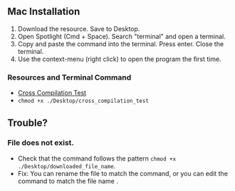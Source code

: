## Mac Installation

1. Download the resource. Save to Desktop.
2. Open Spotlight (Cmd + Space). Search "terminal" and open a terminal.
3. Copy and paste the command into the terminal. Press enter. Close the terminal.
4. Use the context-menu (right click) to open the program the first time.

### Resources and Terminal Command

- [Cross Compilation Test](https://github.com/jaydenwhite-us/epan/blob/main/mac/cross_compilation_test?raw=true)
- `chmod +x ./Desktop/cross_compilation_test`

## Trouble?

### File does not exist.

- Check that the command follows the pattern `chmod +x ./Desktop/downloaded_file_name`.
- Fix: You can rename the file to match the command, or you can edit the command to match the file name .
